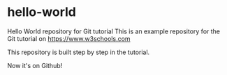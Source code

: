 # hello-world
Hello World repository for Git tutorial
This is an example repository for the Git tutorial on https://www.w3schools.com

This repository is built step by step in the tutorial.

Now it's on Github!
